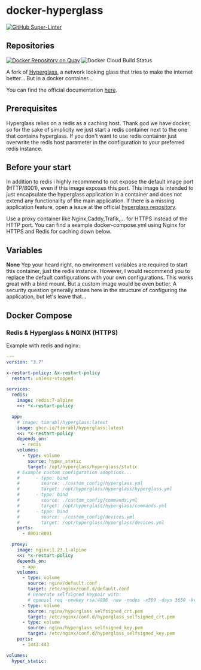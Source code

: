 # docker-hyperglass

[![GitHub Super-Linter](https://github.com/<OWNER>/<REPOSITORY>/workflows/Lint%20Code%20Base/badge.svg)](https://github.com/marketplace/actions/super-linter)

## Repositories

[![Docker Repository on Quay](https://quay.io/repository/timrabl/hyperglass/status "Docker Repository on Quay")](https://quay.io/repository/timrabl/hyperglass)
![Docker Cloud Build Status](https://img.shields.io/docker/cloud/build/timrabl/hyperglass)

A fork of [Hyperglass](https://github.com/thatmattlove/hyperglass), a network looking glass that tries to make the internet better...
But in a docker container...

You can find the official documentation [here](https://hyperglass.dev).

## Prerequisites

Hyperglass relies on a redis as a caching host. Thank god we have docker, so for the sake of simplicity we just start a redis container next to the one that contains hyperglass. If you don't want to use redis container just overwrite the redis host parameter in the configuration to your preferred redis instance.

## Before your start

In addition to redis i highly recommend to not expose the default image port (HTTP/8001), even if this image exposes this port.
This image is intended to just encapsulate the hyperglass application in a container and does not extend any functionality of the main application. If there is a missing application feature, open a issue at the official [hyperglass repository](https://github.com/thatmattlove/hyperglass/issues).

Use a proxy container like Nginx,Caddy,Trafik,... for HTTPS instead of the HTTP port.
You can find a example docker-compose.yml using Nginx for HTTPS and Redis for caching down below.

## Variables

**None**
Yep your heard right, no environment variables are required to start this container, just the redis instance. However, I would recommend you to replace the default configurations with your own configurations. This works great with a bind mount. But a custom image would be even better. A security question generally arises here in the structure of configuring the application, but let's leave that...

## Docker Compose

### Redis & Hyperglass & NGINX (HTTPS)

Example with redis and nginx:

```yaml
---
version: "3.7"

x-restart-policy: &x-restart-policy
  restart: unless-stopped

services:
  redis:
    image: redis:7-alpine
    <<: *x-restart-policy

  app:
    # image: timrabl/hyperglass:latest
    image: ghcr.io/timrabl/hyperglass:latest
    <<: *x-restart-policy
    depends_on:
      - redis
    volumes:
      - type: volume
        source: hyper_static
        target: /opt/hyperglass/hyperglass/static
    # Example custom configuration adoptions...
    #      - type: bind
    #        source: ./custom_config/hyperglass.yml
    #        target: /opt/hyperglass/hyperglass/hyperglass.yml
    #      - type: bind
    #        source: ./custom_config/commands.yml
    #        target: /opt/hyperglass/hyperglass/commands.yml
    #      - type: bind
    #        source: ./custom_config/devices.yml
    #        target: /opt/hyperglass/hyperglass/devices.yml
    ports:
      - 8001:8001

  proxy:
    image: nginx:1.23.1-alpine
    <<: *x-restart-policy
    depends_on:
      - app
    volumes:
      - type: volume
        source: nginx/default.conf
        target: /etc/nginx/conf.d/default.conf
        # Generate selfsigned keypair with:
        # openssl req -newkey rsa:4096 -new -nodes -x509 -days 3650 -keyout hyperglass_selfsigned_key.pem -out hyperglass_selfsigned_crt.pem -subj "/C=DE/ST=Bavaria/L=Rosenheim/CN=localhost"
      - type: volume
        source: nginx/hyperglass_selfsigned_crt.pem
        target: /etc/nginx/conf.d/hyperglass_selfsigned_crt.pem
      - type: volume
        source: nginx/hyperglass_selfsigned_key.pem
        target: /etc/nginx/conf.d/hyperglass_selfsigned_key.pem
    ports:
      - 1443:443

volumes:
  hyper_static:
```
